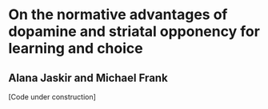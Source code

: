 # On the normative advantages of dopamine and striatal opponency for learning and choice
## Alana Jaskir and Michael Frank

[Code under construction]

